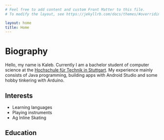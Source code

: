 ```yaml
---
# Feel free to add content and custom Front Matter to this file.
# To modify the layout, see https://jekyllrb.com/docs/themes/#overriding-theme-defaults

layout: home
title: Home
---
```


# Biography
Hello, my name is Kaleb. Currently I am a bachelor student of computer science at the [Hochschule für Technik in Stuttgart](https://www.hft-stuttgart.de/). My experience mainly consists of Java programming, building apps with Android Studio and some hobby tinkering with Arduino. 


<div class="table">
    <div class="div-hobbies">
        <div class="table-wrapper">
            <h2>Interests</h2>
            <ul class="hobbies">
                <li>Learning languages</li>
                <li>Playing instruments</li>
                <li>Ag Inline Skating</li>
            </ul>
        </div>
    </div>
    <div class="div-education">
        <div class="table-wrapper">
            <h2>Education</h2>
    	    <ul class="education">
            </ul>    
        </div>
    </div>
</div>



